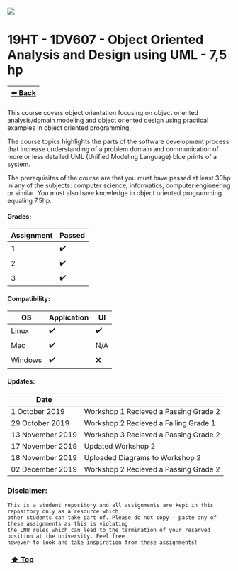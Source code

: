 ##### ![](https://mymoodle.lnu.se/pluginfile.php/1/theme_essential/logo/1573077602/lnu-logo.png)
# 19HT - 1DV607 - Object Oriented Analysis and Design using UML - 7,5 hp
| [:arrow_left: Back](../../../) |
|---|

This course covers object orientation focusing on object oriented analysis/domain modeling and object oriented design using practical examples in object oriented programming.

The course topics highlights the parts of the software development process that increase understanding of a problem domain and communication of more or less detailed UML (Unified Modeling Language) blue prints of a system. 

The prerequisites of the course are that you must have passed at least 30hp in any of the subjects: computer science, informatics, computer engineering or similar. You must also have knowledge in object oriented programming equaling 7.5hp.

#### Grades:
| Assignment | Passed |
|---|---|
| 1 | :heavy_check_mark: |
| 2 | :heavy_check_mark: |
| 3 | :heavy_check_mark: |

#### Compatibility:
| OS | Application | UI |
|---|---|---|
| Linux | :heavy_check_mark: | :heavy_check_mark: |
| Mac | :heavy_check_mark: | N/A |
| Windows | :heavy_check_mark: | :x: | 

#### Updates:
| Date |  |
|---|---|
| 1 October 2019 | Workshop 1 Recieved a Passing Grade 2 |
| 29 October 2019 | Workshop 2 Recieved a Failing Grade 1 |
| 13 November 2019 | Workshop 3 Recieved a Passing Grade 2 |
| 17 November 2019 | Updated Workshop 2 |
| 18 November 2019 | Uploaded Diagrams to Workshop 2 |
| 02 December 2019 | Workshop 2 Recieved a Passing Grade 2 |

### Disclaimer:
```
This is a student repository and all assignments are kept in this repository only as a resource which 
other students can take part of. Please do not copy - paste any of these assignments as this is violating 
the LNU rules which can lead to the termination of your reserved position at the university. Feel free 
however to look and take inspiration from these assignments!
```

| [:arrow_up: Top]() |
|---|
